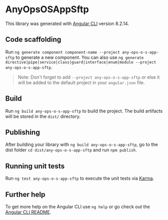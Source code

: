 # AnyOpsOSAppSftp

This library was generated with [Angular CLI](https://github.com/angular/angular-cli) version 8.2.14.

## Code scaffolding

Run `ng generate component component-name --project any-ops-o-s-app-sftp` to generate a new component. You can also use `ng generate directive|pipe|service|class|guard|interface|enum|module --project any-ops-o-s-app-sftp`.
> Note: Don't forget to add `--project any-ops-o-s-app-sftp` or else it will be added to the default project in your `angular.json` file. 

## Build

Run `ng build any-ops-o-s-app-sftp` to build the project. The build artifacts will be stored in the `dist/` directory.

## Publishing

After building your library with `ng build any-ops-o-s-app-sftp`, go to the dist folder `cd dist/any-ops-o-s-app-sftp` and run `npm publish`.

## Running unit tests

Run `ng test any-ops-o-s-app-sftp` to execute the unit tests via [Karma](https://karma-runner.github.io).

## Further help

To get more help on the Angular CLI use `ng help` or go check out the [Angular CLI README](https://github.com/angular/angular-cli/blob/master/README.md).
